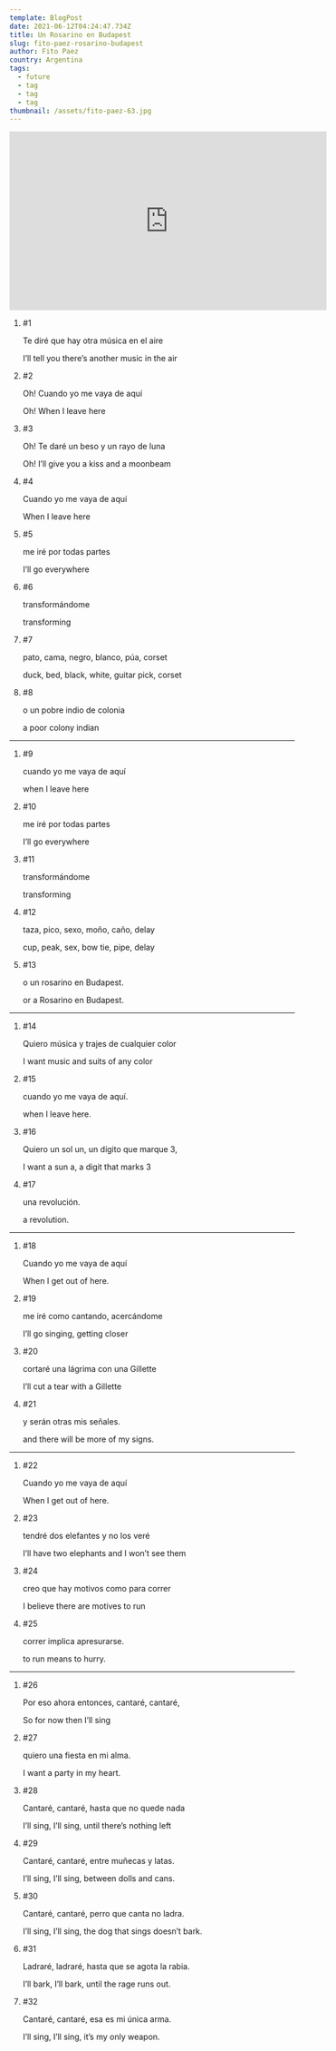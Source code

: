 ```yaml
---
template: BlogPost
date: 2021-06-12T04:24:47.734Z
title: Un Rosarino en Budapest
slug: fito-paez-rosarino-budapest
author: Fito Paez
country: Argentina
tags:
  - future
  - tag
  - tag
  - tag
thumbnail: /assets/fito-paez-63.jpg
---
```

<iframe width="560" height="315" src="https://www.youtube.com/embed/xI683w7asC0" frameborder="0" allow="accelerometer; autoplay; encrypted-media; gyroscope; picture-in-picture" allowfullscreen></iframe>

1. \#1

   Te diré que hay otra música en el aire

   I’ll tell you there’s another music in the air
2. \#2

   Oh! Cuando yo me vaya de aquí

   Oh! When I leave here
3. \#3

   Oh! Te daré un beso y un rayo de luna

   Oh! I’ll give you a kiss and a moonbeam
4. \#4

   Cuando yo me vaya de aquí

   When I leave here
5. \#5

   me iré por todas partes

   I’ll go everywhere
6. \#6

   transformándome

   transforming
7. \#7

   pato, cama, negro, blanco, púa, corset

   duck, bed, black, white, guitar pick, corset
8. \#8

   o un pobre indio de colonia

   a poor colony indian
***

1. \#9

   cuando yo me vaya de aquí

   when I leave here
2. \#10

   me iré por todas partes

   I’ll go everywhere
3. \#11

   transformándome

   transforming
4. \#12

   taza, pico, sexo, moño, caño, delay

   cup, peak, sex, bow tie, pipe, delay
5. \#13

   o un rosarino en Budapest.

   or a Rosarino en Budapest.
***

1. \#14

   Quiero música y trajes de cualquier color

   I want music and suits of any color
2. \#15

   cuando yo me vaya de aquí.

   when I leave here.
3. \#16

   Quiero un sol un, un dígito que marque 3,

   I want a sun a, a digit that marks 3
4. \#17

   una revolución.

   a revolution.
*** 

1. \#18

    Cuando yo me vaya de aquí

    When I get out of here.
2. \#19

    me iré como cantando, acercándome

    I’ll go singing, getting closer
3. \#20

    cortaré una lágrima con una Gillette

    I’ll cut a tear with a Gillette
4. \#21

    y serán otras mis señales.

    and there will be more of my signs.
***

1. \#22

    Cuando yo me vaya de aquí

    When I get out of here.
2. \#23

    tendré dos elefantes y no los veré

    I’ll have two elephants and I won’t see them
3. \#24

    creo que hay motivos como para correr

    I believe there are motives to run
4. \#25

    correr implica apresurarse.

    to run means to hurry.
***

1. \#26

    Por eso ahora entonces, cantaré, cantaré,

    So for now then I’ll sing
2. \#27

    quiero una fiesta en mi alma.

    I want a party in my heart.
3. \#28

    Cantaré, cantaré, hasta que no quede nada

    I’ll sing, I’ll sing, until there’s nothing left
4. \#29

    Cantaré, cantaré, entre muñecas y latas.

    I’ll sing, I’ll sing, between dolls and cans.
5. \#30

    Cantaré, cantaré, perro que canta no ladra.

    I’ll sing, I’ll sing, the dog that sings doesn’t bark.
6. \#31

    Ladraré, ladraré, hasta que se agota la rabia.

    I’ll bark, I’ll bark, until the rage runs out.
7. \#32

    Cantaré, cantaré, esa es mi única arma.

    I’ll sing, I’ll sing, it’s my only weapon.
